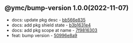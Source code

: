 <a name="1.0.0">

## @ymc/bump-version 1.0.0(2022-11-07)</a> 
- docs: update pkg desc - [bb566e835](https://github.com/ymc-github/js-idea/commit/4bb566e83522cacda369431aa7f7deafbd607d54 "docs(core): update pkg desc&#10;&#10;export format xx_sam_js&#10;export pkg,dep,lin,tes,pro,cha,cmt,log,bum and other&#10;&#10;generated by ymc@robot")
- docs: add pkg shield state - [b3b1631e4](https://github.com/ymc-github/js-idea/commit/3b3b1631e430adc0fc39363ed3e9e33f64de3be9 "docs(core): add pkg shield state&#10;&#10;to keep zero error,warn&#10;to keep package.json to be not-modified&#10;&#10;generated by ymc@robot")
- docs: add pkg scope at name - [7f9816303](https://github.com/ymc-github/js-idea/commit/17f9816303affed7df6cf9d56cf31f4ee2c7cbd5 "docs(core): add pkg scope at name&#10;&#10;export setClassConstructor and alias&#10;export setClassMethod and alias&#10;export mixClass and alias&#10;export setClassMethodAlias&#10;&#10;generated by ymc@robot")
- feat: bump version - [50996e8a9](https://github.com/ymc-github/js-idea/commit/e50996e8a9db96888d8c634ad175cf450dbf27ac "feat(core): bump version&#10;&#10;use cjs,esm,umd format&#10;use min version per format&#10;use esm without min as index.js&#10;&#10;generated by ymc@robot")